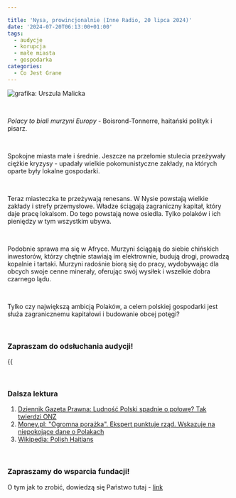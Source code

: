 ```yaml
---

title: 'Nysa, prowincjonalnie (Inne Radio, 20 lipca 2024)'
date: '2024-07-20T06:13:00+01:00'
tags:
  - audycje
  - korupcja
  - małe miasta
  - gospodarka
categories:
  - Co Jest Grane
---
```


![grafika: Urszula Malicka](/uploads/CJG_75_2024_07_20.png)

<br>

*Polacy to biali murzyni Europy* - Boisrond-Tonnerre, haitański polityk i pisarz.

<br>

Spokojne miasta małe i średnie. Jeszcze na przełomie stulecia przeżywały ciężkie kryzysy - upadały wielkie pokomunistyczne zakłady, na których oparte były lokalne gospodarki. 

<br>

Teraz miasteczka te przeżywają renesans. W Nysie powstają wielkie zakłady i strefy przemysłowe. Władze ściągają zagraniczny kapitał, który daje pracę lokalsom. Do tego powstają nowe osiedla. Tylko polaków i ich pieniędzy w tym wszystkim ubywa.

<br>

Podobnie sprawa ma się w Afryce. Murzyni ściągają do siebie chińskich inwestorów, którzy chętnie stawiają im elektrownie, budują drogi, prowadzą kopalnie i tartaki. Murzyni radośnie biorą się do pracy, wydobywając dla obcych swoje cenne minerały, oferując swój wysiłek i wszelkie dobra czarnego lądu.

<br>

Tylko czy największą ambicją Polaków, a celem polskiej gospodarki jest służa zagranicznemu kapitałowi i budowanie obcej potęgi?

<br>

### Zapraszam do odsłuchania audycji!

{{<audio src="audio/LONG CJG_75_2024_07_20.mp3" caption="Zapis audycji CJG, publikowanej na łamach Innego Radia Głuchołazy w dniu 20 lipca 2024">}}

<br>

### Dalsza lektura

1. [Dziennik Gazeta Prawna: Ludność Polski spadnie o połowę? Tak twierdzi ONZ](https://www.gazetaprawna.pl/wiadomosci/swiat/artykuly/9545680,ludnosc-polski-spadnie-o-polowe-tak-twierdzi-onz.html)
2. [Money.pl: "Ogromna porażka". Ekspert punktuje rząd. Wskazuje na niepokojące dane o Polakach](https://www.money.pl/gospodarka/ogromna-porazka-ekspert-punktuje-rzad-wskazuje-na-niepokojace-dane-o-polakach-7049334498646944a.html)
3. [Wikipedia: Polish Haitians](https://en.wikipedia.org/wiki/Polish_Haitians)

<br>

### Zapraszamy do wsparcia fundacji!
O tym jak to zrobić, dowiedzą się Państwo tutaj - [link](https://audycje.com.pl/posts/wsparcie/)